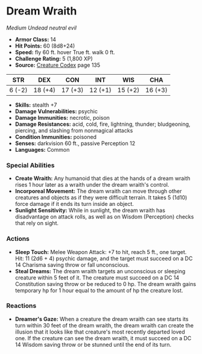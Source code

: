 # Dream Wraith

*Medium* *Undead* *neutral evil*

- **Armor Class:** 14
- **Hit Points:** 60 (8d8+24)
- **Speed:** fly 60 ft. hover True ft. walk 0 ft.
- **Challenge Rating:** 5 (1,800 XP)
- **Source:** [Creature Codex](https://koboldpress.com/kpstore/product/creature-codex-for-5th-edition-dnd) page 135

| STR | DEX | CON | INT | WIS | CHA |
| --- | --- | --- | --- | --- | --- |
| 6 (-2) | 18 (+4) | 17 (+3) | 12 (+1) | 15 (+2) | 16 (+3) |

- **Skills:** stealth +7
- **Damage Vulnerabilities:** psychic
- **Damage Immunities:** necrotic, poison
- **Damage Resistances:** acid, cold, fire, lightning, thunder; bludgeoning, piercing, and slashing from nonmagical attacks
- **Condition Immunities:** poisoned
- **Senses:** darkvision 60 ft., passive Perception 12
- **Languages:** Common

### Special Abilities

- **Create Wraith:** Any humanoid that dies at the hands of a dream wraith rises 1 hour later as a wraith under the dream wraith's control.
- **Incorporeal Movement:** The dream wraith can move through other creatures and objects as if they were difficult terrain. It takes 5 (1d10) force damage if it ends its turn inside an object.
- **Sunlight Sensitivity:** While in sunlight, the dream wraith has disadvantage on attack rolls, as well as on Wisdom (Perception) checks that rely on sight.

### Actions

- **Sleep Touch:** Melee Weapon Attack: +7 to hit, reach 5 ft., one target. Hit: 11 (2d6 + 4) psychic damage, and the target must succeed on a DC 14 Charisma saving throw or fall unconscious.
- **Steal Dreams:** The dream wraith targets an unconscious or sleeping creature within 5 feet of it. The creature must succeed on a DC 14 Constitution saving throw or be reduced to 0 hp. The dream wraith gains temporary hp for 1 hour equal to the amount of hp the creature lost.

### Reactions

- **Dreamer's Gaze:** When a creature the dream wraith can see starts its turn within 30 feet of the dream wraith, the dream wraith can create the illusion that it looks like that creature's most recently departed loved one. If the creature can see the dream wraith, it must succeed on a DC 14 Wisdom saving throw or be stunned until the end of its turn.


